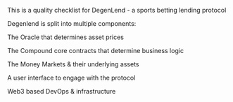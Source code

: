This is a quality checklist for DegenLend - a sports betting lending protocol

Degenlend is split into multiple components:

The Oracle that determines asset prices

The Compound core contracts that determine business logic

The Money Markets & their underlying assets

A user interface to engage with the protocol

Web3 based DevOps & infrastructure 

